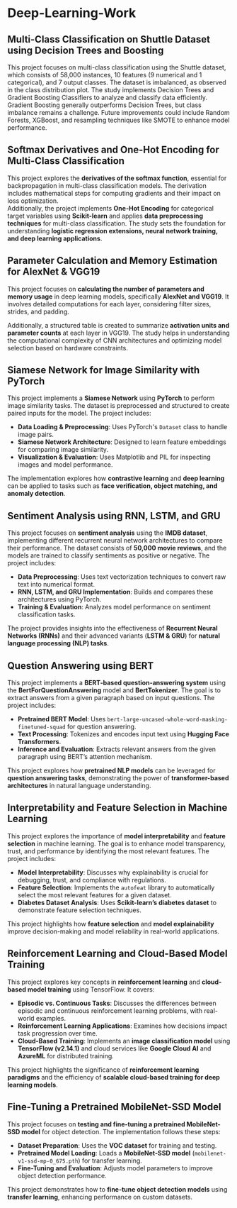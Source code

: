 # Deep-Learning-Work
## Multi-Class Classification on Shuttle Dataset using Decision Trees and Boosting
  This project focuses on multi-class classification using the Shuttle dataset, which consists of 58,000 instances, 10 features (9 numerical and 1 categorical), and 7 output classes. The dataset is imbalanced, as observed in the class distribution plot.
  The study implements Decision Trees and Gradient Boosting Classifiers to analyze and classify data efficiently. Gradient Boosting generally outperforms Decision Trees, but class imbalance remains a challenge. Future improvements could include Random Forests, XGBoost, and resampling techniques like SMOTE to enhance model performance.
## Softmax Derivatives and One-Hot Encoding for Multi-Class Classification 
  This project explores the **derivatives of the softmax function**, essential for backpropagation in multi-class classification models. The derivation includes mathematical steps for computing gradients and their impact on loss optimization.  
  Additionally, the project implements **One-Hot Encoding** for categorical target variables using **Scikit-learn** and applies **data preprocessing techniques** for multi-class classification. The study sets the foundation for understanding **logistic regression extensions, neural network training, and deep learning applications**.
## Parameter Calculation and Memory Estimation for AlexNet & VGG19  
This project focuses on **calculating the number of parameters and memory usage** in deep learning models, specifically **AlexNet and VGG19**. It involves detailed computations for each layer, considering filter sizes, strides, and padding.  

Additionally, a structured table is created to summarize **activation units and parameter counts** at each layer in VGG19. The study helps in understanding the computational complexity of CNN architectures and optimizing model selection based on hardware constraints.

## Siamese Network for Image Similarity with PyTorch  
This project implements a **Siamese Network** using **PyTorch** to perform image similarity tasks. The dataset is preprocessed and structured to create paired inputs for the model. The project includes:  

- **Data Loading & Preprocessing**: Uses PyTorch's `Dataset` class to handle image pairs.  
- **Siamese Network Architecture**: Designed to learn feature embeddings for comparing image similarity.  
- **Visualization & Evaluation**: Uses Matplotlib and PIL for inspecting images and model performance.  

The implementation explores how **contrastive learning** and **deep learning** can be applied to tasks such as **face verification, object matching, and anomaly detection**.

## Sentiment Analysis using RNN, LSTM, and GRU 
This project focuses on **sentiment analysis** using the **IMDB dataset**, implementing different recurrent neural network architectures to compare their performance. The dataset consists of **50,000 movie reviews**, and the models are trained to classify sentiments as positive or negative. The project includes:  

- **Data Preprocessing**: Uses text vectorization techniques to convert raw text into numerical format.  
- **RNN, LSTM, and GRU Implementation**: Builds and compares these architectures using PyTorch.  
- **Training & Evaluation**: Analyzes model performance on sentiment classification tasks.  

The project provides insights into the effectiveness of **Recurrent Neural Networks (RNNs)** and their advanced variants (**LSTM & GRU**) for **natural language processing (NLP) tasks**.

## Question Answering using BERT
This project implements a **BERT-based question-answering system** using the **BertForQuestionAnswering** model and **BertTokenizer**. The goal is to extract answers from a given paragraph based on input questions. The project includes:  

- **Pretrained BERT Model**: Uses `bert-large-uncased-whole-word-masking-finetuned-squad` for question answering.  
- **Text Processing**: Tokenizes and encodes input text using **Hugging Face Transformers**.  
- **Inference and Evaluation**: Extracts relevant answers from the given paragraph using BERT’s attention mechanism.  

This project explores how **pretrained NLP models** can be leveraged for **question answering tasks**, demonstrating the power of **transformer-based architectures** in natural language understanding.

## Interpretability and Feature Selection in Machine Learning  
This project explores the importance of **model interpretability** and **feature selection** in machine learning. The goal is to enhance model transparency, trust, and performance by identifying the most relevant features. The project includes:  

- **Model Interpretability**: Discusses why explainability is crucial for debugging, trust, and compliance with regulations.  
- **Feature Selection**: Implements the `autofeat` library to automatically select the most relevant features for a given dataset.  
- **Diabetes Dataset Analysis**: Uses **Scikit-learn’s diabetes dataset** to demonstrate feature selection techniques.  

This project highlights how **feature selection** and **model explainability** improve decision-making and model reliability in real-world applications.
## Reinforcement Learning and Cloud-Based Model Training 
This project explores key concepts in **reinforcement learning** and **cloud-based model training** using TensorFlow. It covers:  

- **Episodic vs. Continuous Tasks**: Discusses the differences between episodic and continuous reinforcement learning problems, with real-world examples.  
- **Reinforcement Learning Applications**: Examines how decisions impact task progression over time.  
- **Cloud-Based Training**: Implements an **image classification model** using **TensorFlow (v2.14.1)** and cloud services like **Google Cloud AI** and **AzureML** for distributed training.  

This project highlights the significance of **reinforcement learning paradigms** and the efficiency of **scalable cloud-based training for deep learning models**.

## Fine-Tuning a Pretrained MobileNet-SSD Model 
This project focuses on **testing and fine-tuning a pretrained MobileNet-SSD model** for object detection. The implementation follows these steps:  

- **Dataset Preparation**: Uses the **VOC dataset** for training and testing.  
- **Pretrained Model Loading**: Loads a **MobileNet-SSD model** (`mobilenet-v1-ssd-mp-0_675.pth`) for transfer learning.  
- **Fine-Tuning and Evaluation**: Adjusts model parameters to improve object detection performance.  

This project demonstrates how to **fine-tune object detection models** using **transfer learning**, enhancing performance on custom datasets.
